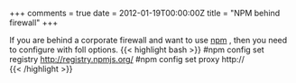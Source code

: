 +++
comments = true
date = 2012-01-19T00:00:00Z
title = "NPM behind firewall"
+++

If you are behind a corporate firewall and want to use [npm](https://www.npmjs.com/) , then you need to configure with foll options.
{{< highlight bash >}}
#npm config set registry http://registry.npmjs.org/
#npm config set proxy http://<my proxy>  
{{< /highlight >}}
